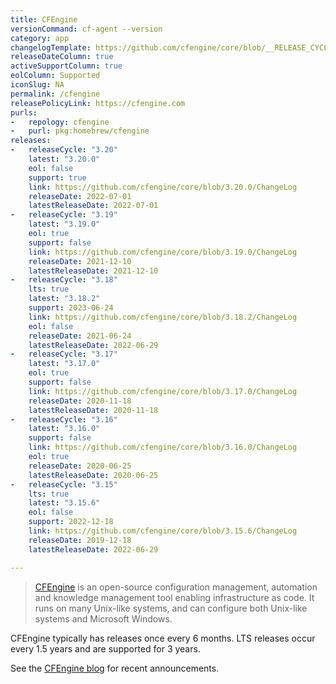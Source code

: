 ```yaml
---
title: CFEngine
versionCommand: cf-agent --version
category: app
changelogTemplate: https://github.com/cfengine/core/blob/__RELEASE_CYCLE__.x/ChangeLog
releaseDateColumn: true
activeSupportColumn: true
eolColumn: Supported
iconSlug: NA
permalink: /cfengine
releasePolicyLink: https://cfengine.com
purls:
-   repology: cfengine
-   purl: pkg:homebrew/cfengine
releases:
-   releaseCycle: "3.20"
    latest: "3.20.0"
    eol: false
    support: true
    link: https://github.com/cfengine/core/blob/3.20.0/ChangeLog
    releaseDate: 2022-07-01
    latestReleaseDate: 2022-07-01
-   releaseCycle: "3.19"
    latest: "3.19.0"
    eol: true
    support: false
    link: https://github.com/cfengine/core/blob/3.19.0/ChangeLog
    releaseDate: 2021-12-10
    latestReleaseDate: 2021-12-10
-   releaseCycle: "3.18"
    lts: true
    latest: "3.18.2"
    support: 2023-06-24
    link: https://github.com/cfengine/core/blob/3.18.2/ChangeLog
    eol: false
    releaseDate: 2021-06-24
    latestReleaseDate: 2022-06-29
-   releaseCycle: "3.17"
    latest: "3.17.0"
    eol: true
    support: false
    link: https://github.com/cfengine/core/blob/3.17.0/ChangeLog
    releaseDate: 2020-11-18
    latestReleaseDate: 2020-11-18
-   releaseCycle: "3.16"
    latest: "3.16.0"
    support: false
    link: https://github.com/cfengine/core/blob/3.16.0/ChangeLog
    eol: true
    releaseDate: 2020-06-25
    latestReleaseDate: 2020-06-25
-   releaseCycle: "3.15"
    lts: true
    latest: "3.15.6"
    eol: false
    support: 2022-12-18
    link: https://github.com/cfengine/core/blob/3.15.6/ChangeLog
    releaseDate: 2019-12-18
    latestReleaseDate: 2022-06-29

---
```


> [CFEngine](https://cfengine.com) is an open-source configuration management, automation and knowledge management tool enabling infrastructure as code. It runs on many Unix-like systems, and can configure both Unix-like systems and Microsoft Windows.

CFEngine typically has releases once every 6 months. LTS releases occur every 1.5 years and are supported for 3 years.

See the [CFEngine blog][blog] for recent announcements.

[blog]: https://cfengine.com/blog/
